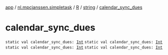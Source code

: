 [app](../../../index.md) / [nl.mpcjanssen.simpletask](../../index.md) / [R](../index.md) / [string](index.md) / [calendar_sync_dues](.)

# calendar_sync_dues

`static val calendar_sync_dues: `[`Int`](https://kotlinlang.org/api/latest/jvm/stdlib/kotlin/-int/index.html)
`static val calendar_sync_dues: `[`Int`](https://kotlinlang.org/api/latest/jvm/stdlib/kotlin/-int/index.html)
`static val calendar_sync_dues: `[`Int`](https://kotlinlang.org/api/latest/jvm/stdlib/kotlin/-int/index.html)
`static val calendar_sync_dues: `[`Int`](https://kotlinlang.org/api/latest/jvm/stdlib/kotlin/-int/index.html)